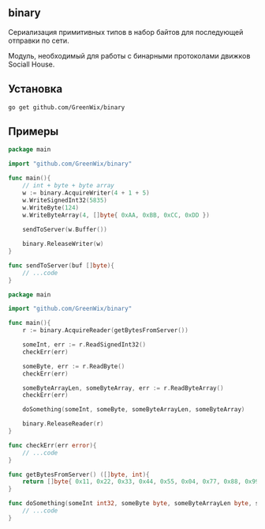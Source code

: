 ## binary

Сериализация примитивных типов в набор байтов для последующей отправки по сети.

Модуль, необходимый для работы с бинарными протоколами движков Sociall House.

## Установка

``` 
go get github.com/GreenWix/binary
```

## Примеры

```go
package main

import "github.com/GreenWix/binary" 

func main(){
    // int + byte + byte array
    w := binary.AcquireWriter(4 + 1 + 5)
    w.WriteSignedInt32(5835)
    w.WriteByte(124)
    w.WriteByteArray(4, []byte{ 0xAA, 0xBB, 0xCC, 0xDD })
    
    sendToServer(w.Buffer())

    binary.ReleaseWriter(w)
}

func sendToServer(buf []byte){
    // ...code
}
```

```go
package main

import "github.com/GreenWix/binary" 

func main(){
    r := binary.AcquireReader(getBytesFromServer())

    someInt, err := r.ReadSignedInt32()
    checkErr(err)

    someByte, err := r.ReadByte()
    checkErr(err)

    someByteArrayLen, someByteArray, err := r.ReadByteArray()
    checkErr(err)

    doSomething(someInt, someByte, someByteArrayLen, someByteArray)

    binary.ReleaseReader(r)
}

func checkErr(err error){
    // ...code
}

func getBytesFromServer() ([]byte, int){
    return []byte{ 0x11, 0x22, 0x33, 0x44, 0x55, 0x04, 0x77, 0x88, 0x99, 0xAA }, 10
}

func doSomething(someInt int32, someByte byte, someByteArrayLen byte, someByteArray []byte){
    // ...code
}
```